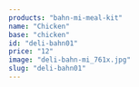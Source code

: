 ```yaml
---
products: "bahn-mi-meal-kit"
name: "Chicken"
base: "chicken"
id: "deli-bahn01"
price: "12"
image: "deli-bahn-mi_761x.jpg"
slug: "deli-bahn01"
---
```

